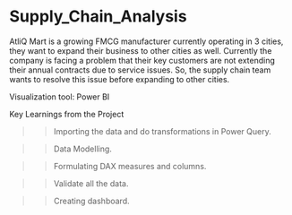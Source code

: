 # Supply_Chain_Analysis
AtliQ Mart is a growing FMCG manufacturer currently operating in 3 cities, they want to expand their business to other cities as well. Currently the company is facing a problem that their key customers are not extending their annual contracts due to service issues. So, the supply chain team wants to resolve this issue before expanding to other cities.

Visualization tool: Power BI

Key Learnings from the Project

>> Importing the data and do transformations in Power Query.

>> Data Modelling.

>> Formulating DAX measures and columns.

>> Validate all the data.

>> Creating dashboard.
